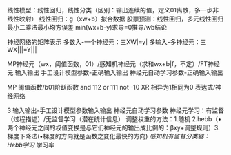 线性模型：线性回归，线性分类（区别：输出连续的值，定义01离散，多一步非线性映射）
线性回归：g（xw+b）拟合数据
股票预测：线性回归，多元线性回归
最小二乘法最小均方误差 min(wx+b-y)求导=0推导/wb结论


神经网络的矩阵表示
多数入-一个神经元：三XW|=y|
多输入-多神经元：三WX|||=Y|||

MP神经元（wx，阈值函数，01）/感知机神经元（求和wx+b|f，不定）/FT神经元
输入输出
手工设计模型参数-正确输入输出
神经元自动学习参数-正确输入输出

MP 阈值函数/b01阶跃函数
and 112
or 111 
not -10
XR 相异为1相同为0 表达式/神经网络


3
输入输出-手工设计模型参数输入输出
神经元自动学习参数
神经元学习：有监督（过程描述）/无监督学习（潜在统计信息）
调整权重的方法：1.随机 2.hebb（•两个神经元之间的权值变换是与它们神经元的输出成比例的：βxy+调整规则）3.梯度下降法(•梯度的方向就是函数之变化最快的方向)
*感知机有监督分类器：Hebb学习*
学习率
